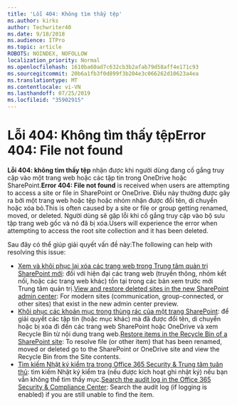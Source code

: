 ```yaml
---
title: 'Lỗi 404: Không tìm thấy tệp'
ms.author: kirks
author: Techwriter40
ms.date: 9/18/2018
ms.audience: ITPro
ms.topic: article
ROBOTS: NOINDEX, NOFOLLOW
localization_priority: Normal
ms.openlocfilehash: 1610ba60ad7c632cb3b2afab79d58aff4e171c93
ms.sourcegitcommit: 20b6a1fb3f0d899f3b204e3c066262d10623a4ea
ms.translationtype: MT
ms.contentlocale: vi-VN
ms.lasthandoff: 07/25/2019
ms.locfileid: "35902915"
---
```

# <a name="error-404-file-not-found"></a><span data-ttu-id="e7e81-102">Lỗi 404: Không tìm thấy tệp</span><span class="sxs-lookup"><span data-stu-id="e7e81-102">Error 404: File not found</span></span>

<span data-ttu-id="e7e81-103">**Lỗi 404: không tìm thấy tệp** nhận được khi người dùng đang cố gắng truy cập vào một trang web hoặc các tập tin trong OneDrive hoặc SharePoint.</span><span class="sxs-lookup"><span data-stu-id="e7e81-103">**Error 404: File not found** is received when users are attempting to access a site or file in SharePoint or OneDrive.</span></span> <span data-ttu-id="e7e81-104">Điều này thường được gây ra bởi một trang web hoặc tệp hoặc nhóm nhận được đổi tên, di chuyển hoặc xóa bỏ.</span><span class="sxs-lookup"><span data-stu-id="e7e81-104">This is often caused by a site or file or group getting renamed, moved, or deleted.</span></span>
<span data-ttu-id="e7e81-105">Người dùng sẽ gặp lỗi khi cố gắng truy cập vào bộ sưu tập trang web gốc và nó đã bị xóa.</span><span class="sxs-lookup"><span data-stu-id="e7e81-105">Users will experience the error when attempting to access the root site collection and it has been deleted.</span></span>

<span data-ttu-id="e7e81-106">Sau đây có thể giúp giải quyết vấn đề này:</span><span class="sxs-lookup"><span data-stu-id="e7e81-106">The following can help with resolving this issue:</span></span>
- <span data-ttu-id="e7e81-107">[Xem và khôi phục lại xóa các trang web trong Trung tâm quản trị SharePoint mới](https://docs.microsoft.com/sharepoint/view-and-restore-deleted-sites-in-new-admin-center): đối với hiện đại các trang web (truyền thông, nhóm kết nối, hoặc các trang web khác) tồn tại trong các bản xem trước mới Trung tâm quản trị.</span><span class="sxs-lookup"><span data-stu-id="e7e81-107">[View and restore deleted sites in the new SharePoint admin center](https://docs.microsoft.com/sharepoint/view-and-restore-deleted-sites-in-new-admin-center):  For modern sites (communication, group-connected, or other sites) that exist in the new admin center preview.</span></span>
- <span data-ttu-id="e7e81-108">[Khôi phục các khoản mục trong thùng rác của một trang SharePoint](https://support.office.com/article/Restore-items-in-the-Recycle-Bin-of-a-SharePoint-site-6df466b6-55f2-4898-8d6e-c0dff851a0be): để giải quyết các tập tin (hoặc mục khác) mà đã được đổi tên, di chuyển hoặc bị xóa đi đến các trang web SharePoint hoặc OneDrive và xem Recycle Bin từ nội dung trang web.</span><span class="sxs-lookup"><span data-stu-id="e7e81-108">[Restore items in the Recycle Bin of a SharePoint site](https://support.office.com/article/Restore-items-in-the-Recycle-Bin-of-a-SharePoint-site-6df466b6-55f2-4898-8d6e-c0dff851a0be):  To resolve file (or other item) that has been renamed, moved or deleted go to the SharePoint or OneDrive site and view the Recycle Bin from the Site contents.</span></span>
- <span data-ttu-id="e7e81-109">[Tìm kiếm Nhật ký kiểm tra trong Office 365 Security &amp; Trung tâm tuân thủ](https://support.office.com/client/search-the-audit-log-in-the-office-365-security-compliance-center-0d4d0f35-390b-4518-800e-0c7ec95e946c): tìm kiếm Nhật ký kiểm tra (nếu được kích hoạt ghi nhật ký) nếu bạn vẫn không thể tìm thấy mục.</span><span class="sxs-lookup"><span data-stu-id="e7e81-109">[Search the audit log in the Office 365 Security &amp; Compliance Center](https://support.office.com/client/search-the-audit-log-in-the-office-365-security-compliance-center-0d4d0f35-390b-4518-800e-0c7ec95e946c):  Search the audit log (if logging is enabled) if you are still unable to find the item.</span></span>